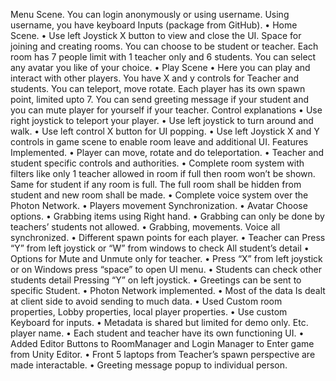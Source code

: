 Menu Scene.
 You can login anonymously or using username. Using username, you have 
keyboard Inputs (package from GitHub).
• Home Scene.
• Use left Joystick X button to view and close the UI. Space for joining and creating rooms. You can 
choose to be student or teacher. Each room has 7 people limit with 1 teacher only and 6 
students. You can select any avatar you like of your choice.
• Play Scene
• Here you can play and interact with other players. You have X and y controls for Teacher and 
students. You can teleport, move rotate. Each player has its own spawn point, limited upto 7. 
You can send greeting message if your student and you can mute player for yourself if your 
teacher.
Control explanations
• Use right joystick to teleport your player.
• Use left joystick to turn around and walk.
• Use left control X button for UI popping.
• Use left Joystick X and Y controls in game scene to enable room leave and additional UI.
Features Implemented.
• Player can move, rotate and do teleportation.
• Teacher and student specific controls and authorities.
• Complete room system with filters like only 1 teacher allowed in room if full then room won’t be 
shown. Same for student if any room is full. The full room shall be hidden from student and new 
room shall be made.
• Complete voice system over the Photon Network.
• Players movement Synchronization.
• Avatar Choose options.
• Grabbing items using Right hand.
• Grabbing can only be done by teachers’ students not allowed.
• Grabbing, movements. Voice all synchronized.
• Different spawn points for each player.
• Teacher can Press “Y” from left joystick or “W” from windows to check All student’s detail
• Options for Mute and Unmute only for teacher.
• Press “X” from left joystick or on Windows press “space” to open UI menu.
• Students can check other students detail Pressing “Y” on left joystick.
• Greetings can be sent to specific Student.
• Photon Network implemented.
• Most of the data Is dealt at client side to avoid sending to much data.
• Used Custom room properties, Lobby properties, local player properties.
• Use custom Keyboard for inputs.
• Metadata is shared but limited for demo only. Etc. player name.
• Each student and teacher have its own functioning UI.
• Added Editor Buttons to RoomManager and Login Manager to Enter game from Unity Editor.
• Front 5 laptops from Teacher’s spawn perspective are made interactable.
• Greeting message popup to individual person.

